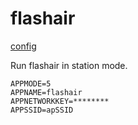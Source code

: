 # flashair

[config](https://flashair-developers.com/en/documents/api/config/)

Run flashair in station mode.

```
APPMODE=5
APPNAME=flashair
APPNETWORKKEY=********
APPSSID=apSSID
```
